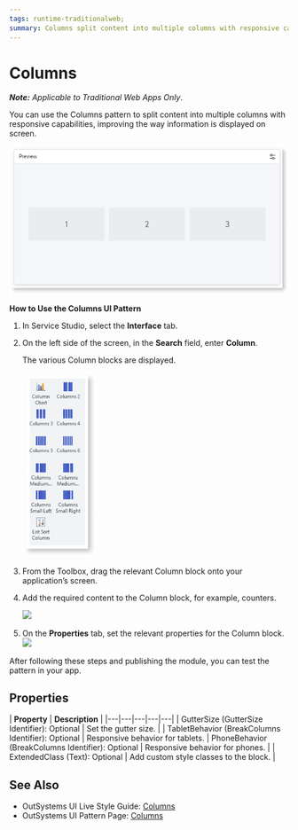 ```yaml
---
tags: runtime-traditionalweb; 
summary: Columns split content into multiple columns with responsive capabilities to improve the way information is displayed.
---
```


# Columns
**_Note:_**  _Applicable to Traditional Web Apps Only_.

You can use the Columns pattern to split content into multiple columns with responsive capabilities, improving the way information is displayed on screen.

 ![](<images/columns-image-4.png>)


**How to Use the Columns UI Pattern**


1. In Service Studio, select the **Interface** tab.

1. On the left side of the screen, in the **Search** field, enter **Column**. 
    
    The various Column blocks are displayed. 

    ![](<images/columns-image-5.png>)

1. From the Toolbox, drag the relevant Column block onto your application’s screen.
1. Add the required content to the Column block, for example, counters.

    ![](<images/columns-image-1.png>)

1. On the **Properties** tab, set the relevant properties for the Column block.
    ![](<images/columns-image-2.png>)

After following these steps and publishing the module, you can test the pattern in your app.
  
## Properties

| **Property** |  **Description** |
|---|---|---|---|---|
| GutterSize (GutterSize Identifier): Optional | Set the gutter size. | 
| TabletBehavior (BreakColumns Identifier): Optional | Responsive behavior for tablets. 
| PhoneBehavior (BreakColumns Identifier): Optional | Responsive behavior for phones. | 
| ExtendedClass (Text): Optional  |  Add custom style classes to the block. |


## See Also
* OutSystems UI Live Style Guide: [Columns](https://outsystemsui.outsystems.com/WebStyleGuidePreview/Columns2.aspx)
* OutSystems UI Pattern Page: [Columns](https://outsystemsui.outsystems.com/OutSystemsUIWebsite/PatternDetail?PatternId=21)